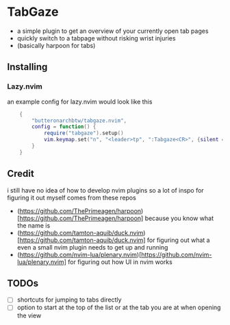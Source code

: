 # TabGaze

- a simple plugin to get an overview of your currently open tab pages
- quickly switch to a tabpage without risking wrist injuries
- (basically harpoon for tabs)

## Installing

### Lazy.nvim

an example config for lazy.nvim would look like this

```lua
    {
        "butteronarchbtw/tabgaze.nvim",
        config = function() {
            require("tabgaze").setup()
            vim.keymap.set("n", "<leader>tp", ":Tabgaze<CR>", {silent = true}),
        }
    }
```

## Credit

i still have no idea of how to develop nvim plugins so a lot of inspo for figuring it out myself comes from these repos

- (https://github.com/ThePrimeagen/harpoon)[https://github.com/ThePrimeagen/harpoon] because you know what the name is
- (https://github.com/tamton-aquib/duck.nvim)[https://github.com/tamton-aquib/duck.nvim] for figuring out what a even a small nvim plugin needs to get up and running
- (https://github.com/nvim-lua/plenary.nvim)[https://github.com/nvim-lua/plenary.nvim] for figuring out how UI in nvim works

## TODOs
- [ ] shortcuts for jumping to tabs directly
- [ ] option to start at the top of the list or at the tab you are at when opening the view
